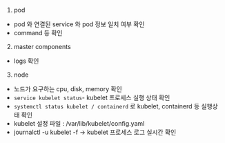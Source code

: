 1. pod

- pod 와 연결된 service 와 pod 정보 일치 여부 확인
- command 등 확인

2. master components

- logs 확인

3. node

- 노드가 요구하는 cpu, disk, memory 확인
- `service kubelet status`- kubelet 프로세스 실행 상태 확인
- `systemctl status kubelet / containerd` 로 kubelet, containerd 등 실행상태 확인
- kubelet 설정 파일 : /var/lib/kubelet/config.yaml
- journalctl -u kubelet -f -> kubelet 프로세스 로그 실시간 확인
